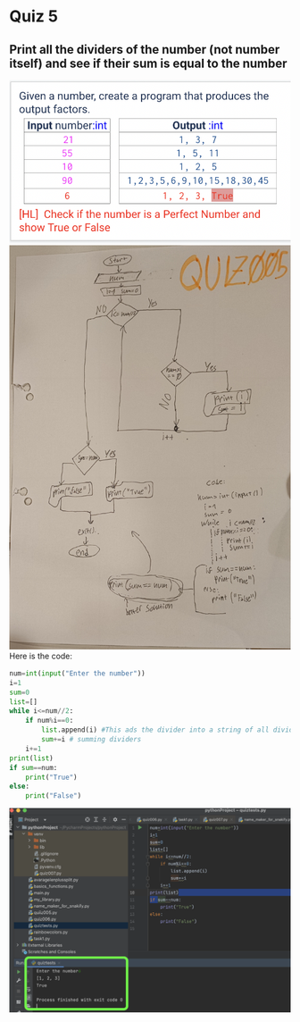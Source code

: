 # Quiz 5
## Print all the dividers of the number (not number itself) and see if their sum is equal to the number
![](https://github.com/AleksandarDzudzevic/Unit-1/blob/main/Quiz005text.png)
![](https://github.com/AleksandarDzudzevic/Unit-1/blob/main/quiz005.jpg)
Here is the code:
```.py
num=int(input("Enter the number"))
i=1
sum=0
list=[]
while i<=num//2:
    if num%i==0:
        list.append(i) #This ads the divider into a string of all dividers
        sum+=i # summing dividers
    i+=1
print(list)
if sum==num:
    print("True")
else:
    print("False")
```
![](https://github.com/AleksandarDzudzevic/Unit-1/blob/main/Quiz005test.png)
